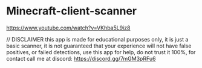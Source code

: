 # Minecraft-client-scanner

https://www.youtube.com/watch?v=VKhba5L9iz8

// DISCLAIMER
this app is made for educational purposes only, it is just a basic scanner, it is not guaranteed that your experience will not have false positives, or failed
detections, use this app for help, do not trust it 100%, for contact call me at discord: https://discord.gg/7mGM3pRFu6
